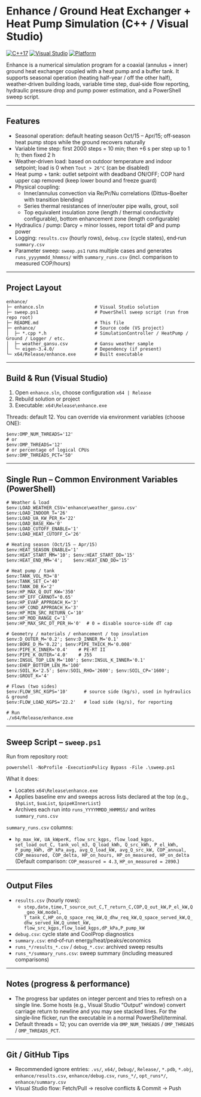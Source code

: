 ﻿# Enhance / Ground Heat Exchanger + Heat Pump Simulation (C++ / Visual Studio)

[![C++17](https://img.shields.io/badge/C%2B%2B-17-blue.svg)]() [![Visual Studio](https://img.shields.io/badge/IDE-Visual%20Studio%202019/2022-purple)]() [![Platform](https://img.shields.io/badge/Platform-Windows-x64)]()

Enhance is a numerical simulation program for a coaxial (annulus + inner) ground heat exchanger coupled with a heat pump and a buffer tank. It supports seasonal operation (heating half-year / off the other half), weather‑driven building loads, variable time step, dual‑side flow reporting, hydraulic pressure drop and pump power estimation, and a PowerShell sweep script.

---

## Features
- Seasonal operation: default heating season Oct/15 – Apr/15; off‑season heat pump stops while the ground recovers naturally
- Variable time step: first 2000 steps = 10 min; then +6 s per step up to 1 h; then fixed 2 h
- Weather‑driven load: based on outdoor temperature and indoor setpoint; load is 0 when `Tout > 26°C` (can be disabled)
- Heat pump + tank: outlet setpoint with deadband ON/OFF; COP hard upper cap removed (keep lower bound and freeze guard)
- Physical coupling:
  - Inner/annulus convection via Re/Pr/Nu correlations (Dittus–Boelter with transition blending)
  - Series thermal resistances of inner/outer pipe walls, grout, soil
  - Top equivalent insulation zone (length / thermal conductivity configurable), bottom enhancement zone (length configurable)
- Hydraulics / pump: Darcy + minor losses, report total dP and pump power
- Logging: `results.csv` (hourly rows), `debug.csv` (cycle states), end‑run `summary.csv`
- Parameter sweep: `sweep.ps1` runs multiple cases and generates `runs_yyyymmdd_hhmmss/` with `summary_runs.csv` (incl. comparison to measured COP/hours)

---

## Project Layout
```
enhance/
├─ enhance.sln                   # Visual Studio solution
├─ sweep.ps1                     # PowerShell sweep script (run from repo root)
├─ README.md                     # This file
├─ enhance/                      # Source code (VS project)
│  ├─ *.cpp *.h                  # SimulationController / HeatPump / Ground / Logger / etc.
│  ├─ weather_gansu.csv          # Gansu weather sample
│  └─ eigen-3.4.0/               # Dependency (if present)
└─ x64/Release/enhance.exe       # Built executable
```

---

## Build & Run (Visual Studio)
1. Open `enhance.sln`, choose configuration `x64 | Release`
2. Rebuild solution or project
3. Executable: `x64\Release\enhance.exe`

Threads: default 12. You can override via environment variables (choose ONE):
```
$env:OMP_NUM_THREADS='12'
# or
$env:OMP_THREADS='12'
# or percentage of logical CPUs
$env:OMP_THREADS_PCT='50'
```

---

## Single Run – Common Environment Variables (PowerShell)
```
# Weather & load
$env:LOAD_WEATHER_CSV='enhance\weather_gansu.csv'
$env:LOAD_INDOOR_T='26'
$env:LOAD_UA_KW_PER_K='22'
$env:LOAD_BASE_KW='0'
$env:LOAD_CUTOFF_ENABLE='1'
$env:LOAD_HEAT_CUTOFF_C='26'

# Heating season (Oct/15 – Apr/15)
$env:HEAT_SEASON_ENABLE='1'
$env:HEAT_START_MM='10'; $env:HEAT_START_DD='15'
$env:HEAT_END_MM='4';    $env:HEAT_END_DD='15'

# Heat pump / tank
$env:TANK_VOL_M3='8'
$env:TANK_SET_C='40'
$env:TANK_DB_K='2'
$env:HP_MAX_Q_OUT_KW='350'
$env:HP_EFF_CARNOT='0.65'
$env:HP_EVAP_APPROACH_K='3'
$env:HP_COND_APPROACH_K='3'
$env:HP_MIN_SRC_RETURN_C='10'
$env:HP_MOD_RANGE_C='1'
$env:HP_MAX_SRC_DT_PER_H='0'  # 0 = disable source-side dT cap

# Geometry / materials / enhancement / top insulation
$env:D_OUTER_M='0.2'; $env:D_INNER_M='0.1'
$env:BORE_D_M='0.22'; $env:PIPE_THICK_M='0.008'
$env:PIPE_K_INNER='0.4'    # PE-RT II
$env:PIPE_K_OUTER='4.0'    # J55
$env:INSUL_TOP_LEN_M='100'; $env:INSUL_K_INNER='0.1'
$env:EHEP_BOTTOM_LEN_M='100'
$env:SOIL_K='2.5'; $env:SOIL_RHO='2600'; $env:SOIL_CP='1600'; $env:GROUT_K='4'

# Flows (two sides)
$env:FLOW_SRC_KGPS='10'      # source side (kg/s), used in hydraulics & ground
$env:FLOW_LOAD_KGPS='22.2'   # load side (kg/s), for reporting

# Run
./x64/Release/enhance.exe
```

---

## Sweep Script – `sweep.ps1`
Run from repository root:
```
powershell -NoProfile -ExecutionPolicy Bypass -File .\sweep.ps1
```
What it does:
- Locates `x64\Release\enhance.exe`
- Applies baseline env and sweeps across lists declared at the top (e.g., `$hpList`, `$uaList`, `$pipeKInnerList`)
- Archives each run into `runs_YYYYMMDD_HHMMSS/` and writes `summary_runs.csv`

`summary_runs.csv` columns:
- `hp_max_kW, UA_kWperK, flow_src_kgps, flow_load_kgps, set_load_out_C, tank_vol_m3,
   Q_load_kWh, Q_src_kWh, P_el_kWh, P_pump_kWh, dP_kPa_avg,
   avg_Q_load_kW, avg_Q_src_kW, COP_annual, COP_measured, COP_delta,
   HP_on_hours, HP_on_measured, HP_on_delta`
(Default comparison: `COP_measured = 4.3`, `HP_on_measured = 2890`.)

---

## Output Files
- `results.csv` (hourly rows):
  - `step,date,time,T_source_out_C,T_return_C,COP,Q_out_kW,P_el_kW,Q_geo_kW,model,
     T_tank_C,HP_on,Q_space_req_kW,Q_dhw_req_kW,Q_space_served_kW,Q_dhw_served_kW,Q_unmet_kW,
     flow_src_kgps,flow_load_kgps,dP_kPa,P_pump_kW`
- `debug.csv`: cycle state and CoolProp diagnostics
- `summary.csv`: end‑of‑run energy/heat/peaks/economics
- `runs_*/results_*.csv` / `debug_*.csv`: archived sweep results
- `runs_*/summary_runs.csv`: sweep summary (including measured comparisons)

---

## Notes (progress & performance)
- The progress bar updates on integer percent and tries to refresh on a single line. Some hosts (e.g., Visual Studio “Output” window) convert carriage return to newline and you may see stacked lines. For the single‑line flicker, run the executable in a normal PowerShell/terminal.
- Default threads = 12; you can override via `OMP_NUM_THREADS` / `OMP_THREADS` / `OMP_THREADS_PCT`.

---

## Git / GitHub Tips
- Recommended ignore entries: `.vs/`, `x64/`, `Debug/`, `Release/`, `*.pdb`, `*.obj`, `enhance/results.csv`, `enhance/debug.csv`, `runs_*/`, `opt_runs*/`, `enhance/summary.csv`
- Visual Studio flow: Fetch/Pull → resolve conflicts & Commit → Push